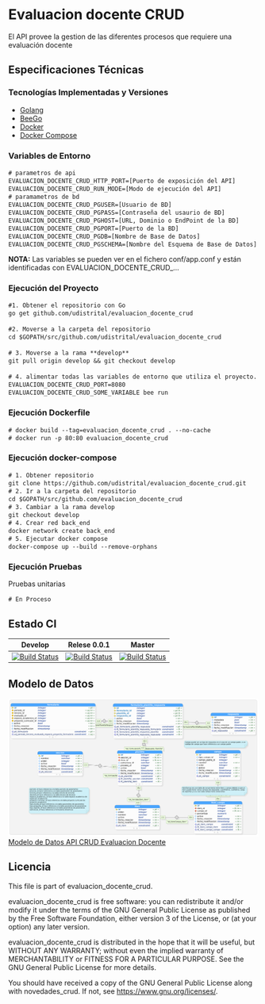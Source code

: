 # Evaluacion docente CRUD

El API provee la gestion de las diferentes procesos que requiere una evaluación docente

## Especificaciones Técnicas

### Tecnologías Implementadas y Versiones
* [Golang](https://github.com/udistrital/introduccion_oas/blob/master/instalacion_de_herramientas/golang.md)
* [BeeGo](https://github.com/udistrital/introduccion_oas/blob/master/instalacion_de_herramientas/beego.md)
* [Docker](https://docs.docker.com/engine/install/ubuntu/)
* [Docker Compose](https://docs.docker.com/compose/)

### Variables de Entorno
```shell
# parametros de api
EVALUACION_DOCENTE_CRUD_HTTP_PORT=[Puerto de exposición del API]
EVALUACION_DOCENTE_CRUD_RUN_MODE=[Modo de ejecución del API]
# paramametros de bd
EVALUACION_DOCENTE_CRUD_PGUSER=[Usuario de BD]
EVALUACION_DOCENTE_CRUD_PGPASS=[Contraseña del usaurio de BD]
EVALUACION_DOCENTE_CRUD_PGHOST=[URL, Dominio o EndPoint de la BD]
EVALUACION_DOCENTE_CRUD_PGPORT=[Puerto de la BD]
EVALUACION_DOCENTE_CRUD_PGDB=[Nombre de Base de Datos]
EVALUACION_DOCENTE_CRUD_PGSCHEMA=[Nombre del Esquema de Base de Datos]
```
**NOTA:** Las variables se pueden ver en el fichero conf/app.conf y están identificadas con EVALUACION_DOCENTE_CRUD_...

### Ejecución del Proyecto
```shell
#1. Obtener el repositorio con Go
go get github.com/udistrital/evaluacion_docente_crud

#2. Moverse a la carpeta del repositorio
cd $GOPATH/src/github.com/udistrital/evaluacion_docente_crud

# 3. Moverse a la rama **develop**
git pull origin develop && git checkout develop

# 4. alimentar todas las variables de entorno que utiliza el proyecto.
EVALUACION_DOCENTE_CRUD_PORT=8080 EVALUACION_DOCENTE_CRUD_SOME_VARIABLE bee run
```

### Ejecución Dockerfile
```shell
# docker build --tag=evaluacion_docente_crud . --no-cache
# docker run -p 80:80 evaluacion_docente_crud
```

### Ejecución docker-compose
```shell
# 1. Obtener repositorio
git clone https://github.com/udistrital/evaluacion_docente_crud.git
# 2. Ir a la carpeta del repositorio
cd $GOPATH/src/github.com/evaluacion_docente_crud
# 3. Cambiar a la rama develop
git checkout develop
# 4. Crear red back_end
docker network create back_end
# 5. Ejecutar docker compose
docker-compose up --build --remove-orphans
```

### Ejecución Pruebas

Pruebas unitarias
```shell
# En Proceso
```
## Estado CI

| Develop | Relese 0.0.1 | Master |
| -- | -- | -- |
| [![Build Status](https://hubci.portaloas.udistrital.edu.co/api/badges/udistrital/evaluacion_docente_crud/status.svg?ref=refs/heads/develop)](https://hubci.portaloas.udistrital.edu.co/udistrital/evaluacion_docente_crud) | [![Build Status](https://hubci.portaloas.udistrital.edu.co/api/badges/udistrital/evaluacion_docente_crud/status.svg?ref=refs/heads/release/0.0.1)](https://hubci.portaloas.udistrital.edu.co/udistrital/evaluacion_docente_crud) | [![Build Status](https://hubci.portaloas.udistrital.edu.co/api/badges/udistrital/evaluacion_docente_crud/status.svg)](https://hubci.portaloas.udistrital.edu.co/udistrital/evaluacion_docente_crud) |


## Modelo de Datos

![Modelo de Datos API CRUD Evaluacion Docente](/database/evaluacion_docente_crud.png)
[Modelo de Datos API CRUD Evaluacion Docente](/database/evaluacion_docente_crud.png)

## Licencia

This file is part of evaluacion_docente_crud.

evaluacion_docente_crud is free software: you can redistribute it and/or modify it under the terms of the GNU General Public License as published by the Free Software Foundation, either version 3 of the License, or (at your option) any later version.

evaluacion_docente_crud is distributed in the hope that it will be useful, but WITHOUT ANY WARRANTY; without even the implied warranty of MERCHANTABILITY or FITNESS FOR A PARTICULAR PURPOSE. See the GNU General Public License for more details.

You should have received a copy of the GNU General Public License along with novedades_crud. If not, see https://www.gnu.org/licenses/.
